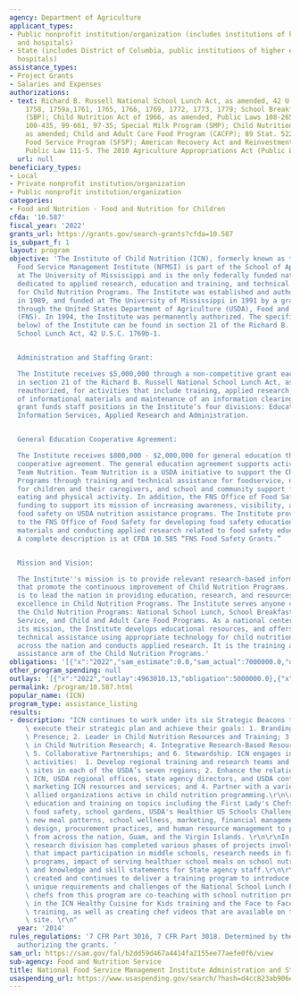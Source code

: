 ```yaml
---
agency: Department of Agriculture
applicant_types:
- Public nonprofit institution/organization (includes institutions of higher education
  and hospitals)
- State (includes District of Columbia, public institutions of higher education and
  hospitals)
assistance_types:
- Project Grants
- Salaries and Expenses
authorizations:
- text: Richard B. Russell National School Lunch Act, as amended, 42 U.S.C. 1751,
    1758, 1759a,1761, 1765, 1766, 1769, 1772, 1773, 1779; School Breakfast Program
    (SBP); Child Nutrition Act of 1966, as amended, Public Laws 108-265, 104-193,
    100-435, 99-661, 97-35; Special Milk Program (SMP); Child Nutrition Act of 1966,
    as amended; Child and Adult Care Food Program (CACFP); 89 Stat. 522-525, Summer
    Food Service Program (SFSP); American Recovery Act and Reinvestment Act of 2009,
    Public Law 111-5. The 2010 Agriculture Appropriations Act (Public Law 111-80).
  url: null
beneficiary_types:
- Local
- Private nonprofit institution/organization
- Public nonprofit institution/organization
categories:
- Food and Nutrition - Food and Nutrition for Children
cfda: '10.587'
fiscal_year: '2022'
grants_url: https://grants.gov/search-grants?cfda=10.587
is_subpart_f: 1
layout: program
objective: 'The Institute of Child Nutrition (ICN), formerly known as the National
  Food Service Management Institute (NFMSI) is part of the School of Applied Science
  at The University of Mississippi and is the only federally funded national center
  dedicated to applied research, education and training, and technical assistance
  for Child Nutrition Programs. The Institute was established and authorized by Congress,
  in 1989, and funded at The University of Mississippi in 1991 by a grant administered
  through the United States Department of Agriculture (USDA), Food and Nutrition Service
  (FNS). In 1994, the Institute was permanently authorized. The specific duties (described
  below) of the Institute can be found in section 21 of the Richard B. Russell National
  School Lunch Act, 42 U.S.C. 1769b-1.


  Administration and Staffing Grant:

  The Institute receives $5,000,000 through a non-competitive grant each year as stipulated
  in section 21 of the Richard B. Russell National School Lunch Act, as amended and
  reauthorized, for activities that include training, applied research, preparation
  of informational materials and maintenance of an information clearinghouse. The
  grant funds staff positions in the Institute’s four divisions: Education and Training,
  Information Services, Applied Research and Administration.


  General Education Cooperative Agreement:

  The Institute receives $800,000 - $2,000,000 for general education through a non-competitive
  cooperative agreement. The general education agreement supports activities under
  Team Nutrition. Team Nutrition is a USDA initiative to support the Child Nutrition
  Programs through training and technical assistance for foodservice, nutrition education
  for children and their caregivers, and school and community support for healthy
  eating and physical activity. In addition, the FNS Office of Food Safety provides
  funding to support its mission of increasing awareness, visibility, and impact of
  food safety on USDA nutrition assistance programs. The Institute provides support
  to the FNS Office of Food Safety for developing food safety education programs and
  materials and conducting applied research related to food safety education (non-competitive).
  A complete description is at CFDA 10.585 “FNS Food Safety Grants.”


  Mission and Vision:

  The Institute''s mission is to provide relevant research-based information and services
  that promote the continuous improvement of Child Nutrition Programs. The vision
  is to lead the nation in providing education, research, and resources to promote
  excellence in Child Nutrition Programs. The Institute serves anyone connected with
  the Child Nutrition Programs: National School Lunch, School Breakfast, Summer Food
  Service, and Child and Adult Care Food Programs. As a national center, and to fulfill
  its mission, the Institute develops educational resources, and offers training and
  technical assistance using appropriate technology for child nutrition professionals
  across the nation and conducts applied research. It is the training and technical
  assistance arm of the Child Nutrition Programs.'
obligations: '[{"x":"2022","sam_estimate":0.0,"sam_actual":7000000.0,"usa_spending_actual":5000000.0},{"x":"2023","sam_estimate":7000000.0,"sam_actual":0.0,"usa_spending_actual":7000000.0},{"x":"2024","sam_estimate":9000000.0,"sam_actual":0.0,"usa_spending_actual":10127053.21}]'
other_program_spending: null
outlays: '[{"x":"2022","outlay":4963010.13,"obligation":5000000.0},{"x":"2023","outlay":6310414.32,"obligation":7000000.0},{"x":"2024","outlay":429605.73,"obligation":10127084.14}]'
permalink: /program/10.587.html
popular_name: (ICN)
program_type: assistance_listing
results:
- description: "ICN continues to work under its six Strategic Beacons to successfully\
    \ execute their strategic plan and achieve their goals: 1. Branding for a National\
    \ Presence; 2. Leader in Child Nutrition Resources and Training; 3. Authority\
    \ in Child Nutrition Research; 4. Integrative Research-Based Resources and Training;\
    \ 5. Collaborative Partnerships; and 6. Stewardship. ICN engages in the following\
    \ activities:  1. Develop regional training and research teams and regional training\
    \ sites in each of the USDA’s seven regions; 2. Enhance the relationships between\
    \ ICN, USDA regional offices, state agency directors, and USDA contacts; 3. Continue\
    \ marketing ICN resources and services; and 4. Partner with a variety of non-profit\
    \ allied organizations active in child nutrition programming.\r\n\r\nICN has provided\
    \ education and training on topics including the First Lady's Chefs Move to Schools,\
    \ food safety, school gardens, USDA's Healthier US Schools Challenge, nutrition,\
    \ new meal patterns, school wellness, marketing, financial management, facility\
    \ design, procurement practices, and human resource management to professionals\
    \ from across the nation, Guam, and the Virgin Islands. \r\n\r\nIn addition, ICN\
    \ research division has completed various phases of projects involving factors\
    \ that impact participation in middle schools, research needs in farm to school\
    \ programs, impact of serving healthier school meals on school nutrition programs,\
    \ and knowledge and skill statements for State agency staff.\r\n\r\nAlso, ICN\
    \ created and continues to deliver a training program to introduce chefs to the\
    \ unique requirements and challenges of the National School Lunch Program. Trained\
    \ chefs from this program are co-teaching with school nutrition professionals\
    \ in the ICN Healthy Cuisine for Kids training and the Face to Face Culinary Techniques\
    \ training, as well as creating chef videos that are available on the ICN web\
    \ site. \r\n"
  year: '2014'
rules_regulations: '7 CFR Part 3016, 7 CFR Part 3018. Determined by the legislation
  authorizing the grants. '
sam_url: https://sam.gov/fal/b2dd59d467a4414fa2155ee77aefe0f6/view
sub-agency: Food and Nutrition Service
title: National Food Service Management Institute Administration and Staffing Grant
usaspending_url: https://www.usaspending.gov/search/?hash=d4cc823ab906e4fa0aff873d755a11fa
---
```


